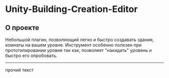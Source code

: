 Unity-Building-Creation-Editor
=====================
О проекте
-----------------------------------
Небольшой плагин, позволяющий легко и быстро создавать здания, комнаты на вашем уровне. 
Инструмент особенно полезен при прототипировании уровня так как, позволяет "накидать" уровень и быстро его опробовать.
***
прочий текст
